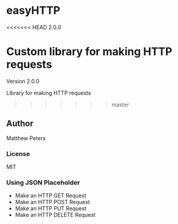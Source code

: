 # easyHTTP

<<<<<<< HEAD
2.0.0

Custom library for making HTTP requests
=======
Version 2.0.0

Library for making HTTP requests
>>>>>>> master

## Author

Matthew Peters

### License

MIT

### Using JSON Placeholder

- Make an HTTP GET Request
- Make an HTTP POST Request
- Make an HTTP PUT Request
- Make an HTTP DELETE Request
